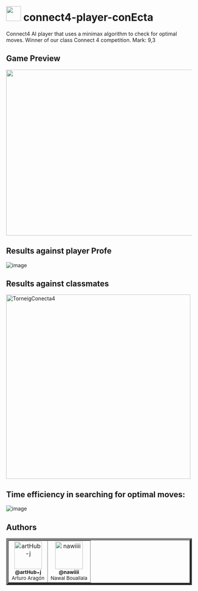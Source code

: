 # <img src="https://github.com/artHub-j/connect4-player-conEcta/assets/92806890/6f775a27-c30f-4a68-98ed-3ecfc284d0c8" width="40" /> connect4-player-conEcta
Connect4 AI player that uses a minimax algorithm to check for optimal moves. 
Winner of our class Connect 4 competition. Mark: 9,3 

## Game Preview
<img src="https://github.com/artHub-j/connect4-player-conEcta/assets/92806890/32d05c60-0ae2-4552-9651-2f4c42514cba" height=450 width=650/>

## Results against player Profe
![image](https://github.com/artHub-j/connect4-player-conEcta/assets/92806890/c35fe24c-8362-4d13-b40e-13e9564e1b77)

## Results against classmates
<img src="https://github.com/artHub-j/connect4-player-conEcta/assets/92806890/03727b8b-bed4-47a6-80ff-97f3e7fb9ee4" alt="TorneigConecta4" width="500"/>

## Time efficiency in searching for optimal moves:
![image](https://github.com/artHub-j/connect4-player-conEcta/assets/92806890/63247cb8-f2ab-40ba-b2cd-668a2a050c04)

## Authors
<table border="6">
  <tr>
    <td align="center">
      <a href="https://github.com/artHub-j">
        <img src="https://github.com/CulturaLink/culturalink-main/assets/92806890/416f28b8-f634-4ce7-ad76-b383863d5774" width="75px;" alt="artHub-j"/><br>
        <sub><b>@artHub-j</b></sub>
      </a><br/>
      <sub>Arturo Aragón</sub>
    </td> <!-- --------------------------------------------------------------------------------------------------------------------------------------- -->
    <td align="center">
      <a href="https://github.com/nawiiii">
        <img src="https://github.com/artHub-j/connect4-player-conEcta/assets/92806890/05bb2cef-ec86-4bc9-acaf-78f63b35c21a" width="75px;" alt="nawiiii"/><br>
        <sub><b>@nawiiii</b></sub>
      </a><br/>
      <sub>Nawal Bouallala</sub>
    </td> <!-- --------------------------------------------------------------------------------------------------------------------------------------- -->
  </tr>
</table>
